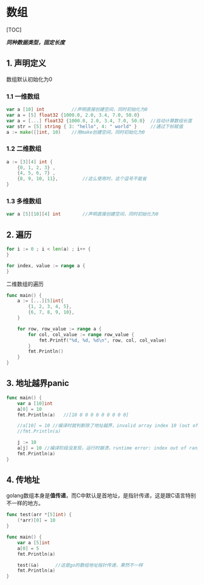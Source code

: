 # 数组

[TOC]

***同种数据类型，固定长度***

## 1. 声明定义

数组默认初始化为0

### 1.1 一维数组

```go
var a [10] int          //声明直接创建空间，同时初始化为0
var a = [5] float32 {1000.0, 2.0, 3.4, 7.0, 50.0}
var a = [...] float32 {1000.0, 2.0, 3.4, 7.0, 50.0}  //自动计算数组长度
var str = [5] string { 3: "hello", 4: " world" }     //通过下标赋值
a := make([]int, 10)    //用make创建空间，同时初始化为0
```

### 1.2 二维数组

```go
a := [3][4] int {
    {0, 1, 2, 3} ,
    {4, 5, 6, 7} ,
    {8, 9, 10, 11},			//这么使用时，这个逗号不能省
}
```

### 1.3 多维数组

```go
var a [5][10][4] int		//声明直接创建空间，同时初始化为0
```

## 2. 遍历

```go
for i := 0 ; i < len(a) ; i++ {
}
```

```go
for index, value := range a {
}
```

二维数组的遍历

```go
func main() {
    a := [...][5]int{
        {1, 2, 3, 4, 5},
        {6, 7, 8, 9, 10},
    }

    for row, row_value := range a {
        for col, col_value := range row_value {
            fmt.Printf("%d, %d, %d\n", row, col, col_value)
        }
        fmt.Println()
    }
}
```

## 3. 地址越界panic

```go
func main() {
    var a [10]int
    a[0] = 10
    fmt.Println(a)   //[10 0 0 0 0 0 0 0 0 0]

    //a[10] = 10 //编译时就判断除了地址越界，invalid array index 10 (out of bounds for 10-element array)
    //fmt.Println(a)

    j := 10
    a[j] = 10 //编译阶段没发现，运行时崩溃，runtime error: index out of range
    fmt.Println(a)
}
```

## 4. 传地址

golang数组本身是**值传递**，而C中默认是首地址，是指针传递，这是跟C语言特别不一样的地方。

```go
func test(arr *[5]int) {
    (*arr)[0] = 10
}

func main() {
    var a [5]int
    a[0] = 5
    fmt.Println(a)

    test(&a)      //这是go的数组地址指针传递，果然不一样
    fmt.Println(a)
}
```
